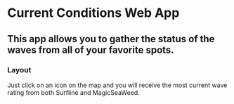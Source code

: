 # Current Conditions Web App

## This app allows you to gather the status of the waves from all of your favorite spots.

### Layout

Just click on an icon on the map and you will receive the most current wave rating from both Surfline and MagicSeaWeed.
